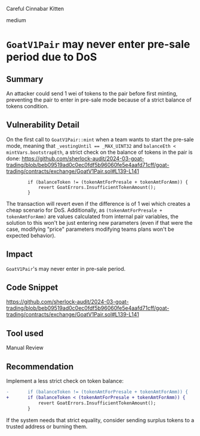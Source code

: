 Careful Cinnabar Kitten

medium

# `GoatV1Pair` may never enter pre-sale period due to DoS

## Summary
An attacker could send 1 wei of tokens to the pair before first minting, preventing the pair to enter in pre-sale mode because of a strict balance of tokens condition.
## Vulnerability Detail
On the first call to `GoatV1Pair::mint` when a team wants to start the pre-sale mode, meaning that `_vestingUntil == _MAX_UINT32` and `balanceEth < mintVars.bootstrapEth`, a strict check on the balance of tokens in the pair is done:
https://github.com/sherlock-audit/2024-03-goat-trading/blob/beb09519ad0c0ec0fdf5b96060fe5e4aafd71cff/goat-trading/contracts/exchange/GoatV1Pair.sol#L139-L141
```solidity
        if (balanceToken != (tokenAmtForPresale + tokenAmtForAmm)) {
            revert GoatErrors.InsufficientTokenAmount();
        }
```
The transaction will revert even if the difference is of 1 wei which creates a cheap scenario for DoS. Additionally, as `(tokenAmtForPresale + tokenAmtForAmm)` are values calculated from internal pair variables, the solution to this won't be just entering new parameters (even if that were the case, modifying "price" parameters modifying teams plans won't be expected behavior).
## Impact
`GoatV1Pair`'s may never enter in pre-sale period.
## Code Snippet
https://github.com/sherlock-audit/2024-03-goat-trading/blob/beb09519ad0c0ec0fdf5b96060fe5e4aafd71cff/goat-trading/contracts/exchange/GoatV1Pair.sol#L139-L141
## Tool used

Manual Review

## Recommendation
Implement a less strict check on token balance:
```diff
-       if (balanceToken != (tokenAmtForPresale + tokenAmtForAmm)) {
+       if (balanceToken < (tokenAmtForPresale + tokenAmtForAmm)) {
            revert GoatErrors.InsufficientTokenAmount();
        }
```

If the system needs that strict equality, consider sending surplus tokens to a trusted address or burning them.
